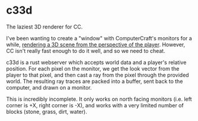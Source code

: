 # c33d
The laziest 3D renderer for CC.

I've been wanting to create a "window" with ComputerCraft's monitors for a
while, [rendering a 3D scene from the perspective of the player][demo]. However,
CC isn't really fast enough to do it well, and so we need to cheat.

c33d is a rust webserver which accepts world data and a player's relative
position. For each pixel on the monitor, we get the look vector from the player
to that pixel, and then cast a ray from the pixel through the provided world.
The resulting ray traces are packed into a buffer, sent back to the computer,
and drawn on a monitor.

This is incredibly incomplete. It only works on north facing monitors (i.e.
left corner is +X, right corner is -X), and works with a very limited number of
blocks (stone, grass, dirt, water).

[demo]: https://twitter.com/CuriousCalamari/status/1515785771009069061
